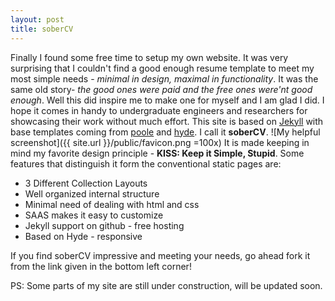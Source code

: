 ```yaml
---
layout: post
title: soberCV
---
```

Finally I found some free time to setup my own website. It was very surprising that I couldn't find a good enough resume template to meet my most simple needs - *minimal in design, maximal in functionality*. It was the same old story- *the good ones were paid and the free ones were'nt good enough*. Well this did inspire me to make one for myself and I am glad I did. I hope it comes in handy to undergraduate engineers and researchers for showcasing their work without much effort. This site is based on [Jekyll]() with base templates coming from [poole]() and [hyde](). I call it **soberCV**. 
![My helpful screenshot]({{ site.url }}/public/favicon.png =100x)
It is made keeping in mind my favorite design principle - **KISS: Keep it Simple, Stupid**. Some features that distinguish it form the conventional static pages are:

- 3 Different Collection Layouts
- Well organized internal structure
- Minimal need of dealing with html and css 
- SAAS makes it easy to customize
- Jekyll support on github - free hosting
- Based on Hyde - responsive

If you find soberCV impressive and meeting your needs, go ahead fork it from the link given in the bottom left corner! 

PS: Some parts of my site are still under construction, will be updated soon.